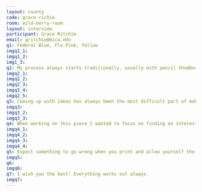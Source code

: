 ```yaml
---
layout: county 
code: grace-richie
room: wild-berry-room
layout: interview
participant: Grace Ritchie
email: gritchie@mica.edu
q1: Federal Blue, Flo Pink, Yellow
imgq1_1: 
imgq1_2: 
img1_3: 
q2: My process always starts traditionally, usually with pencil thumbnails then ink or marker. I often trace parts of sketches on durlar and scan them into photoshop where I put them together into a full piece. This allows me to redraw an element easily until I'm happy with it as well as shift or resize anything thats out of place. When its formatted how I want digitally I can move to printing., , I usually color without specific riso colors in mind then separate the finished image with black and white adjustment layers and clipping masks. This allows me to easily manipulate the colors in the image and test which riso colors will look best for the print. 
imgq2_1: 
imgq2_2: 
imgq2_3: 
imgq2_4: 
imgq2_5: 
q3: Coming up with ideas has always been the most difficult part of making work for me. I get so stressed out by the blank page and the possibility of spending too much time making something that will end up not feeling worth it that I freeze up. Drawing with no intention of showing anyone or using it for a project usually yields the best beginnings!,  , My creative process is a lot of reusing and experimenting with the same imagery. I'll often start with an image I don't love and use it in multiple different projects until I'm happy with it. I also draw the same imagery over and over- cars, athletes, specific shapes and patterns. They always grow and change in surprising ways.
imgq3: 
imgq3_2: 
imgq3_3: 
q4: When working on this piece I wanted to focus on finding an interesting way of portraying speed and impact in a sequential format. I played around with the idea of a car hitting the side of a panel and warping as it made contact and took it from there! I have since combined what I learned from this piece with the themes I'd been working with the year before and my work has centered around the spectacle of masculine violence and masculinity as an American ideal.
imgq4_1: 
imgq4_2: 
imgq4_3: 
imgq4_4: 
q5: Expect something to go wrong when you print and allow yourself the time and scrap paper to fix it!
imgq5: 
q6: 
imgq6: 
q7: I wish you the best! Everything works out always.
imgq7: 
---
```

